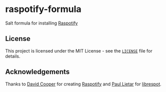 # raspotify-formula
Salt formula for installing [Raspotify](https://github.com/dtcooper/raspotify)

## License

This project is licensed under the MIT License - see the [`LICENSE`](LICENSE)
file for details.

## Acknowledgements

Thanks to [David Cooper](https://github.com/dtcooper) for creating [Raspotify](https://github.com/dtcooper/raspotify) and [Paul Lietar](https://github.com/plietar) for [librespot](https://github.com/plietar/librespot).
